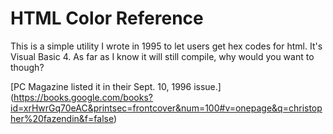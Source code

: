 # HTML Color Reference

This is a simple utility I wrote in 1995 to let users get hex codes for html. It's Visual Basic 4. As far as I know it will still compile, why would you want to though?

[PC Magazine listed it in their Sept. 10, 1996 issue.]
(https://books.google.com/books?id=xrHwrGq70eAC&printsec=frontcover&num=100#v=onepage&q=christopher%20fazendin&f=false)
